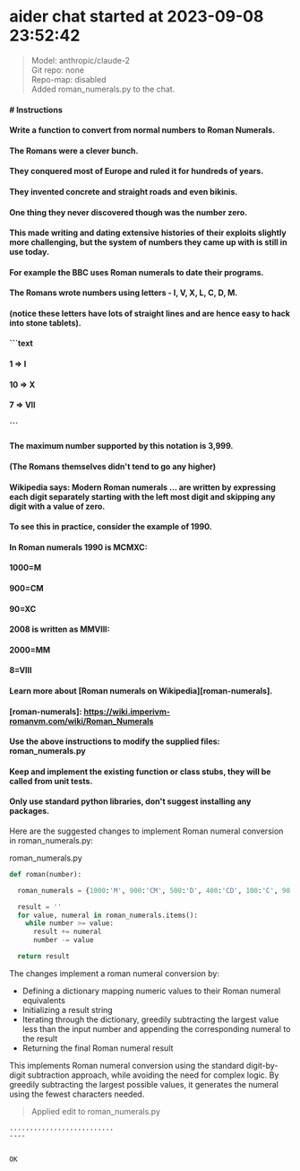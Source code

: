 
# aider chat started at 2023-09-08 23:52:42

> Model: anthropic/claude-2  
> Git repo: none  
> Repo-map: disabled  
> Added roman_numerals.py to the chat.  

#### # Instructions  
####   
#### Write a function to convert from normal numbers to Roman Numerals.  
####   
#### The Romans were a clever bunch.  
#### They conquered most of Europe and ruled it for hundreds of years.  
#### They invented concrete and straight roads and even bikinis.  
#### One thing they never discovered though was the number zero.  
#### This made writing and dating extensive histories of their exploits slightly more challenging, but the system of numbers they came up with is still in use today.  
#### For example the BBC uses Roman numerals to date their programs.  
####   
#### The Romans wrote numbers using letters - I, V, X, L, C, D, M.  
#### (notice these letters have lots of straight lines and are hence easy to hack into stone tablets).  
####   
#### ```text  
####  1  => I  
#### 10  => X  
####  7  => VII  
#### ```  
####   
#### The maximum number supported by this notation is 3,999.  
#### (The Romans themselves didn't tend to go any higher)  
####   
#### Wikipedia says: Modern Roman numerals ... are written by expressing each digit separately starting with the left most digit and skipping any digit with a value of zero.  
####   
#### To see this in practice, consider the example of 1990.  
####   
#### In Roman numerals 1990 is MCMXC:  
####   
#### 1000=M  
#### 900=CM  
#### 90=XC  
####   
#### 2008 is written as MMVIII:  
####   
#### 2000=MM  
#### 8=VIII  
####   
#### Learn more about [Roman numerals on Wikipedia][roman-numerals].  
####   
#### [roman-numerals]: https://wiki.imperivm-romanvm.com/wiki/Roman_Numerals  
####   
#### ####  
####   
#### Use the above instructions to modify the supplied files: roman_numerals.py  
#### Keep and implement the existing function or class stubs, they will be called from unit tests.  
#### Only use standard python libraries, don't suggest installing any packages.  

Here are the suggested changes to implement Roman numeral conversion in roman_numerals.py:

roman_numerals.py
```python
def roman(number):

  roman_numerals = {1000:'M', 900:'CM', 500:'D', 400:'CD', 100:'C', 90:'XC', 50:'L', 40:'XL', 10:'X', 9:'IX', 5:'V', 4:'IV', 1:'I'}

  result = ''
  for value, numeral in roman_numerals.items():
    while number >= value:
      result += numeral
      number -= value

  return result

```

The changes implement a roman numeral conversion by:

- Defining a dictionary mapping numeric values to their Roman numeral equivalents
- Initializing a result string
- Iterating through the dictionary, greedily subtracting the largest value less than the input number and appending the corresponding numeral to the result 
- Returning the final Roman numeral result

This implements Roman numeral conversion using the standard digit-by-digit subtraction approach, while avoiding the need for complex logic. By greedily subtracting the largest possible values, it generates the numeral using the fewest characters needed.

> Applied edit to roman_numerals.py  
```
..........................
----


OK

```